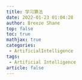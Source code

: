 ```yaml
---
title: 学习算法
date: 2022-01-23 01:04:28
author: Breeze Shane
top: false
toc: true
mathjax: true
categories: 
 - ArtificialIntelligence
tags: 
 - Artificial Intelligence
article: false
---
```

